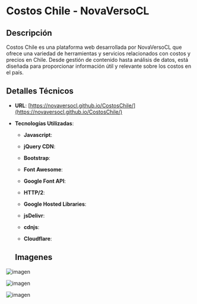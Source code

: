 # Costos Chile - NovaVersoCL

## Descripción

Costos Chile es una plataforma web desarrollada por NovaVersoCL que ofrece una variedad de herramientas y servicios relacionados con costos y precios en Chile. Desde gestión de contenido hasta análisis de datos, está diseñada para proporcionar información útil y relevante sobre los costos en el país.



## Detalles Técnicos

- **URL**: [https://novaversocl.github.io/CostosChile/](https://novaversocl.github.io/CostosChile/)
- **Tecnologías Utilizadas**:

  - **Javascript**: 
  - **jQuery CDN**: 
  - **Bootstrap**: 
  - **Font Awesome**: 
  - **Google Font API**: 
  - **HTTP/2**: 
  - **Google Hosted Libraries**: 
  - **jsDelivr**: 
  - **cdnjs**: 

  - **Cloudflare**: 


  ## Imagenes


![imagen](https://github.com/Novaversocl/CostosChile/assets/95386670/c1f80f7a-a061-437d-a554-af435259890f)

  ![imagen](https://github.com/Novaversocl/CostosChile/assets/95386670/ae81e12e-9db3-48f7-aab8-7fa955f3dc59)

 ![imagen](https://github.com/Novaversocl/CostosChile/assets/95386670/853cdae0-9dda-4c2e-b7c0-eb8a9d624395)



